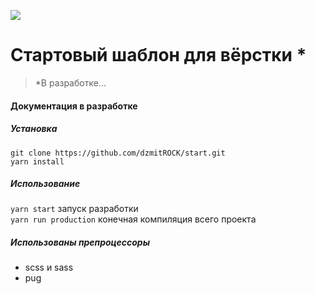 ![](https://github.com/dzmitROCK/start/blob/master/app/favicon/android-chrome-512x512.png?raw=true)
# Стартовый шаблон для вёрстки *
> *В разработке...
#### Документация в разработке
##### Установка
`git clone https://github.com/dzmitROCK/start.git`  
`yarn install`
##### Использование
`yarn start` запуск разработки  
`yarn run production` конечная компиляция всего проекта 
##### Использованы препроцессоры
* scss и sass
* pug